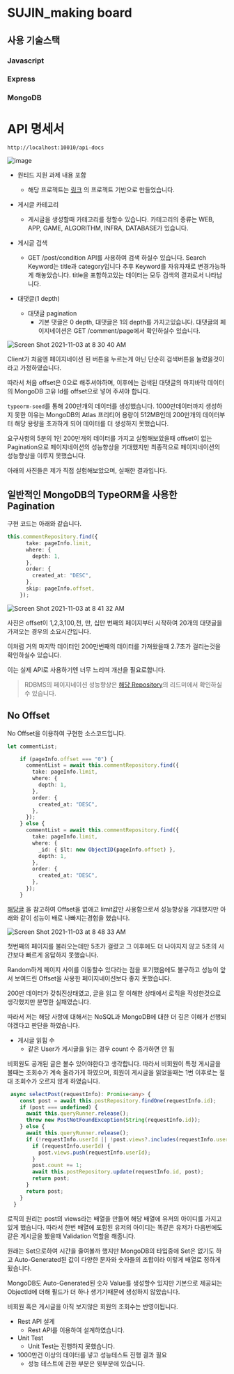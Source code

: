 # SUJIN_making board

## 사용 기술스택

### Javascript

### Express

### MongoDB


# API 명세서 
```shell
http://localhost:10010/api-docs
```
![image](https://user-images.githubusercontent.com/103615884/183025788-a90c9f92-4407-4378-a9aa-6c2841b742b2.png)




- 원티드 지원 과제 내용 포함
  - 해당 프로젝트는 [링크](https://github.com/earthkingman/CRUD-API-NodeJS) 의 프로젝트 기반으로 만들었습니다.

- 게시글 카테고리
  - 게시글을 생성할때 카테고리를 정할수 있습니다. 카테고리의 종류는 WEB, APP, GAME, ALGORITHM, INFRA, DATABASE가 있습니다.

- 게시글 검색
  - GET /post/condition API를 사용하여 검색 하실수 있습니다. Search Keyword는 title과 category입니다 추후 Keyword를 자유자재로 변경가능하게 해놓았습니다. title을 포함하고있는 데이터는 모두 검색의 결과로서 나타납니다. 
- 대댓글(1 depth)
    - 대댓글 pagination
      - 기본 댓글은 0 depth, 대댓글은 1의 depth를 가지고있습니다. 대댓글의 페이지네이션은 GET /comment/page에서 확인하실수 있습니다.

![Screen Shot 2021-11-03 at 8 30 40 AM](https://user-images.githubusercontent.com/44861205/139965829-d6dc7807-2b24-4bc2-81f4-78c3194a5d90.png)

Client가 처음엔 페이지네이션 된 버튼을 누르는게 아닌 단순히 검색버튼을 눌렀을것이라고 가정하였습니다.

따라서 처음 offset은 0으로 해주셔야하며, 이후에는 검색된 대댓글의 마지바막 데이터의 MongoDB 고유 Id를 offset으로 넣어 주셔야 합니다.

`typeorm-seed`를 통해 200만개의 데이터를 생성했습니다. 1000만데이터까지 생성하지 못한 이유는 MongoDB의 Atlas 프리티어 용량이 512MB인데 200만개의 데이터부터 해당 용량을 초과하게 되어 데이터를 더 생성하지 못했습니다.

요구사항의 5분의 1인 200만개의 데이터를 가지고 실험해보았을때 offset이 없는 Pagination으로 페이지네이션의 성능향상을 기대했지만 최종적으로 페이지네이션의 성능향상을 이루지 못했습니다.

아래의 사진들은 제가 직접 실험해보았으며, 실패한 결과입니다.

## 일반적인 MongoDB의 TypeORM을 사용한 Pagination

구현 코드는 아래와 같습니다.

```typescript
this.commentRepository.find({
      take: pageInfo.limit,
      where: {
        depth: 1,
      },
      order: {
        created_at: "DESC",
      },
      skip: pageInfo.offset,
    });
```


![Screen Shot 2021-11-03 at 8 41 32 AM](https://user-images.githubusercontent.com/44861205/139966583-df796ceb-b506-4f16-85da-44a29bd8c64f.png)

사진은 offset이 1,2,3,100,천, 만, 십만 번째의 페이지부터 시작하여 20개의 대댓글을 가져오는 경우의 소요시간입니다.

이처럼 거의 마지막 데이터인 200만번째의 데이터를 가져왔을때 2.7초가 걸리는것을 확인하실수 있습니다.

이는 실제 API로 사용하기엔 너무 느리며 개선을 필요로합니다.

> RDBMS의 페이지네이션 성능향상은 [해당 Repository](https://github.com/godtaehee/Free-Onboarding-Course-Backend)의 리드미에서 확인하실수 있습니다.


## No Offset

No Offset을 이용하여 구현한 소스코드입니다.

```typescript
let commentList;

    if (pageInfo.offset === "0") {
      commentList = await this.commentRepository.find({
        take: pageInfo.limit,
        where: {
          depth: 1,
        },
        order: {
          created_at: "DESC",
        },
      });
    } else {
      commentList = await this.commentRepository.find({
        take: pageInfo.limit,
        where: {
          _id: { $lt: new ObjectID(pageInfo.offset) },
          depth: 1,
        },
        order: {
          created_at: "DESC",
        },
      });
    }
```

[해당글](https://medium.com/swlh/mongodb-pagination-fast-consistent-ece2a97070f3) 을 참고하여 Offset을 없애고 limit값만 사용함으로서 성능향상을 기대했지만 
아래와 같이 성능이 배로 나빠지는경험을 했습니다.

![Screen Shot 2021-11-03 at 8 48 33 AM](https://user-images.githubusercontent.com/44861205/139967054-8d99c67b-e54b-47f9-9484-01c365281c22.png)

첫번째의 페이지를 불러오는데만 5초가 걸렸고 그 이후에도 더 나아지지 않고 5초의 시간보다 빠르게 응답하지 못했습니다.

Random하게 페이지 사이를 이동할수 있다라는 점을 포기했음에도 불구하고 성능이 앞서 보여드린 Offset을 사용한 페이지네이션보다 좋지 못했습니다.

200만 데이터가 갖춰진상태였고, 글을 읽고 잘 이해한 상태에서 로직을 작성한것으로 생각했지만 분명한 실패였습니다.

따라서 저는 해당 사항에 대해서는 NoSQL과 MongoDB에 대한 더 깊은 이해가 선행되야겠다고 판단을 하였습니다. 


- 게시글 읽힘 수
    - 같은 User가 게시글을 읽는 경우 count 수 증가하면 안 됨
    
비회원도 공개된 글은 볼수 있어야한다고 생각합니다. 따라서 비회원이 특정 게시글을 볼때는 조회수가 계속 올라가게 하였으며, 회원이 게시글을 읽었을때는 1번 이후로는 절대 조회수가 오르지 않게 하였습니다.

```typescript
 async selectPost(requestInfo): Promise<any> {
    const post = await this.postRepository.findOne(requestInfo.id);
    if (post === undefined) {
      await this.queryRunner.release();
      throw new PostNotFoundException(String(requestInfo.id));
    } else {
      await this.queryRunner.release();
      if (!requestInfo.userId || !post.views?.includes(requestInfo.userId)) {
        if (requestInfo.userId) {
          post.views.push(requestInfo.userId);
        }
        post.count += 1;
        await this.postRepository.update(requestInfo.id, post);
        return post;
      }
      return post;
    }
  }
```

로직의 원리는 post의 views라는 배열을 만들어 해당 배열에 유저의 아이디를 가지고 있게 했습니다. 따라서 한번 배열에 포함된 유저의 아이디는 똑같은 유저가 다음번에도 같은 게시글을 봤을때 Validation 역할을 해줍니다.

원래는 Set으로하여 시간을 줄여볼까 했지만 MongoDB의 타입중에 Set은 없기도 하고 Auto-Generated된 값이 다양한 문자와 숫자들의 조합이라 이렇게 배열로 정하게 됬습니다.

MongoDB도 Auto-Generated된 숫자 Value를 생성할수 있지만 기본으로 제공되는 ObjectId에 더해 필드가 더 하나 생기기때문에 생성하지 않았습니다.

비회원 혹은 게시글을 아직 보지않은 회원의 조회수는 반영이됩니다.

- Rest API 설계
  - Rest API를 이용하여 설계하였습니다.
- Unit Test
  - Unit Test는 진행하지 못했습니다.
- 1000만건 이상의 데이터를 넣고 성능테스트 진행 결과 필요
  - 성능 테스트에 관한 부분은 윗부분에 있습니다.

